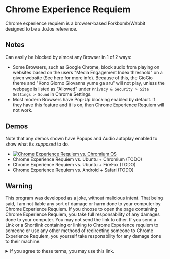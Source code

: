 # Chrome Experience Requiem

Chrome experience requiem is a browser-based Forkbomb/Wabbit designed to be a JoJos reference.

## Notes

Can easily be blocked by almost any Browser in 1 of 2 ways:

- Some Browsers, such as Google Chrome, block audio from playing on websites based on the users "Media Engagement Index threshold" on a given website (See here for more info). Because of this, the GioGio theme and "Kono Giorno Giovanna yume ga aru" will not play, unless the webpage is listed as "Allowed" under `Privacy & Security > Site Settings > Sound` in Chrome Settings.
- Most modern Browsers have Pop-Up blocking enabled by default. If they have this feature and it is on, then Chrome Experience Requiem will not work.

## Demos

Note that any demos shown have Popups and Audio autoplay enabled to show what its *supposed* to do.

- [![Chrome Experience Requiem vs. Chromium OS](https://img.youtube.com/vi/KwdDHZ3KW3E/maxresdefault.jpg)](https://youtu.be/KwdDHZ3KW3E)
- Chrome Experience Requiem vs. Ubuntu + Chromium (TODO)
- Chrome Experience Requiem vs. Ubuntu + FireFox (TODO)
- Chrome Experience Requiem vs. Android + Safari (TODO)


## Warning

This program was developed as a joke, without malicious intent. That being said, I am not liable any sort of  damage or harm done to your computer by Chrome Experience Requiem. If you choose to open the page containing Chrome Experience Requiem, you take full responsability of any damages done to your computer. You may not send the link to other. If you send a Link or a Shortlink containing or linking to Chrome Experience requiem to someone or use any other methood of redirecting someone to Chrome Experience Requiem, you yourself take responability for any damage done to their machine.
<details> 
  <summary>If you agree to these terms, you may use this link.</summary>
  https://k4rakara.github.io/chrome-experience-requiem/
</details>
